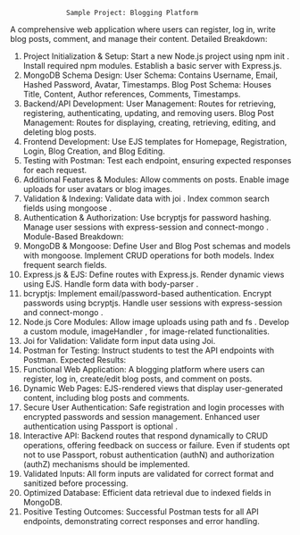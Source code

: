                  Sample Project: Blogging Platform

A comprehensive web application where users can register, log in, write blog posts,
comment, and manage their content.
Detailed Breakdown:

1. Project Initialization & Setup:
   Start a new Node.js project using npm init .
   Install required npm modules.
   Establish a basic server with Express.js.
2. MongoDB Schema Design:
   User Schema: Contains Username, Email, Hashed Password, Avatar, Timestamps.
   Blog Post Schema: Houses Title, Content, Author references, Comments,
   Timestamps.
3. Backend/API Development:
   User Management: Routes for retrieving, registering, authenticating, updating,
   and removing users.
   Blog Post Management: Routes for displaying, creating, retrieving, editing, and
   deleting blog posts.
4. Frontend Development:
   Use EJS templates for Homepage, Registration, Login, Blog Creation, and Blog
   Editing.
5. Testing with Postman:
   Test each endpoint, ensuring expected responses for each request.
6. Additional Features & Modules:
   Allow comments on posts.
   Enable image uploads for user avatars or blog images.
7. Validation & Indexing:
   Validate data with joi .
   Index common search fields using mongoose .
8. Authentication & Authorization:
   Use bcryptjs for password hashing.
   Manage user sessions with express-session and connect-mongo .
   Module-Based Breakdown:
9. MongoDB & Mongoose:
   Define User and Blog Post schemas and models with mongoose.
   Implement CRUD operations for both models.
   Index frequent search fields.
10. Express.js & EJS:
    Define routes with Express.js.
    Render dynamic views using EJS.
    Handle form data with body-parser .
11. bcryptjs:
    Implement email/password-based authentication.
    Encrypt passwords using bcryptjs.
    Handle user sessions with express-session and connect-mongo .
12. Node.js Core Modules:
    Allow image uploads using path and fs .
    Develop a custom module, imageHandler , for image-related functionalities.
13. Joi for Validation:
    Validate form input data using Joi.
14. Postman for Testing:
    Instruct students to test the API endpoints with Postman.
    Expected Results:
15. Functional Web Application: A blogging platform where users can register, log
    in, create/edit blog posts, and comment on posts.
16. Dynamic Web Pages: EJS-rendered views that display user-generated content,
    including blog posts and comments.
17. Secure User Authentication: Safe registration and login processes with
    encrypted passwords and session management. Enhanced user authentication using
    Passport is optional .
18. Interactive API: Backend routes that respond dynamically to CRUD operations,
    offering feedback on success or failure. Even if students opt not to use
    Passport, robust authentication (authN) and authorization (authZ) mechanisms
    should be implemented.
19. Validated Inputs: All form inputs are validated for correct format and
    sanitized before processing.
20. Optimized Database: Efficient data retrieval due to indexed fields in MongoDB.
21. Positive Testing Outcomes: Successful Postman tests for all API endpoints,
    demonstrating correct responses and error handling.
